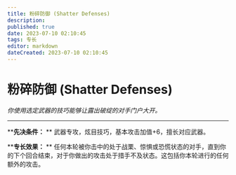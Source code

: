 ```yaml
---
title: 粉碎防御 (Shatter Defenses)
description: 
published: true
date: 2023-07-10 02:10:45
tags: 专长
editor: markdown
dateCreated: 2023-07-10 02:10:45
---
```


# 粉碎防御 (Shatter Defenses)

_你使用选定武器的技巧能够让露出破绽的对手门户大开。_

* * *

****先决条件：** ** 武器专攻，炫目技巧，基本攻击加值+6，擅长对应武器。

****专长效果：** **
任何本轮被你击中的处于战栗、惊惧或恐慌状态的对手，直到你的下个回合结束，对于你做出的攻击处于措手不及状态。这包括你本轮进行的任何额外的攻击。

